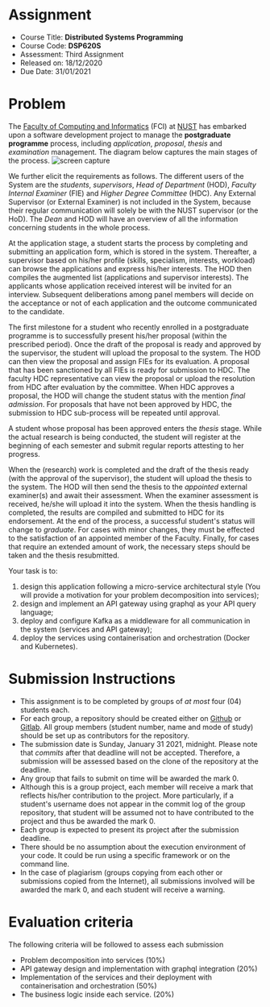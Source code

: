 Assignment
================

* Course Title: __Distributed Systems Programming__
* Course Code: **DSP620S**
* Assessment: Third Assignment
* Released on: 18/12/2020
* Due Date: 31/01/2021

# Problem


The [Faculty of Computing and Informatics](http://fci.nust.na/) (FCI) at [NUST](http://www.nust.na) has embarked upon a software development project to manage the __postgraduate programme__ process, including *application*, *proposal*, *thesis* and  *examination* management. The diagram below captures the main stages of the process.
![screen capture](../images/postgraduate-process.png)


We further elicit the requirements as follows. The different users of the System are the *students*, *supervisors*, *Head of Department* (HOD), *Faculty Internal Examiner* (FIE) and *Higher Degree Committee* (HDC). Any External Supervisor (or External Examiner) is not included in the System, because their regular communication will solely be with the NUST supervisor (or the HoD). The *Dean* and HOD will have an overview of all the information concerning students in the whole process.

At the application stage, a student starts the process by completing and submitting an application form, which is stored in the system. Thereafter, a supervisor based on his/her profile (skills, specialism, interests, workload) can browse the applications and express his/her interests. The HOD then compiles the augmented list (applications and supervisor interests). The applicants whose application received interest will be invited for an interview. Subsequent deliberations among panel members will decide on the acceptance or not of each application and the outcome communicated to the candidate.

The first milestone for a student who recently enrolled in a postgraduate programme is to successfully present his/her proposal (within the prescribed period). Once the draft of the proposal is ready and approved by the supervisor, the student will upload the proposal to the system. The HOD can then view the proposal and assign FIEs for its evaluation. A proposal that has been sanctioned by all FIEs is ready for submission to HDC. The faculty HDC representative can view the proposal or upload the resolution from HDC after evaluation by the committee. When HDC approves a proposal, the HOD will change the student status with the mention *final admission*. For proposals that have not been approved by HDC, the submission to HDC sub-process will be repeated until approval.

A student whose proposal has been approved enters the *thesis* stage. While the actual research is being conducted, the student will register at the beginning of each semester and submit regular reports attesting to her progress.

When the (research) work is completed and the draft of the thesis ready (with the approval of the supervisor), the student will upload the thesis to the system. The HOD will then send the thesis to the *appointed* external examiner(s) and await their assessment. When the examiner assessment is received, he/she will upload it into the system. When the thesis handling is completed, the results are compiled and submitted to HDC for its endorsement. At the end of the process, a successful student's status will change to *graduate*. For cases with minor changes, they must be effected to the satisfaction of an appointed member of the Faculty. Finally, for cases that require an extended amount of work, the necessary steps should be taken and the thesis resubmitted.

Your task is to:
1. design this application following a micro-service architectural style (You will provide a motivation for your problem decomposition into services);
2. design and implement an API gateway using graphql as your API query language;
3. deploy and configure Kafka as a middleware for all communication in the system (services and API gateway);
4. deploy the services using containerisation and orchestration (Docker and Kubernetes).


# Submission Instructions

* This assignment is to be completed by groups of *at most* four (04) students each.
* For each group, a repository should be created either on [Github](https://github.com) or [Gitlab](https://about.gitlab.com). All group members (student number, name and mode of study) should be set up as contributors for the repository.
* The submission date is Sunday, January 31 2021, midnight. Please note that *commits* after that deadline will not be accepted. Therefore, a submission will be assessed based on the clone of the repository at the deadline.
* Any group that fails to submit on time will be awarded the mark 0.
* Although this is a group project, each member will receive a mark that reflects his/her contribution to the project. More particularly, if a student's username does not appear in the commit log of the group repository, that student will be assumed not to have contributed to the project and thus be awarded the mark 0.
* Each group is expected to present its project after the submission deadline.
* There should be no assumption about the execution environment of your code. It could be run using a specific framework or on the command line.
* In the case of plagiarism (groups copying from each other or submissions copied from the Internet), all submissions involved will be awarded the mark 0, and each student will receive a warning.

# Evaluation criteria

The following criteria will be followed to assess each submission

* Problem decomposition into services (10%)
* API gateway design and implementation with graphql integration (20%) 
* Implementation of the services and their deployment with containerisation and orchestration (50%)
* The business logic inside each service. (20%)
